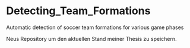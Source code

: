 # Detecting_Team_Formations
Automatic detection of soccer team formations for various game phases

Neus Repository um den aktuellen Stand meiner Thesis zu speichern.
